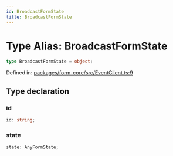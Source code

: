 ```yaml
---
id: BroadcastFormState
title: BroadcastFormState
---
```


<!-- DO NOT EDIT: this page is autogenerated from the type comments -->

# Type Alias: BroadcastFormState

```ts
type BroadcastFormState = object;
```

Defined in: [packages/form-core/src/EventClient.ts:9](https://github.com/TanStack/form/blob/main/packages/form-core/src/EventClient.ts#L9)

## Type declaration

### id

```ts
id: string;
```

### state

```ts
state: AnyFormState;
```
